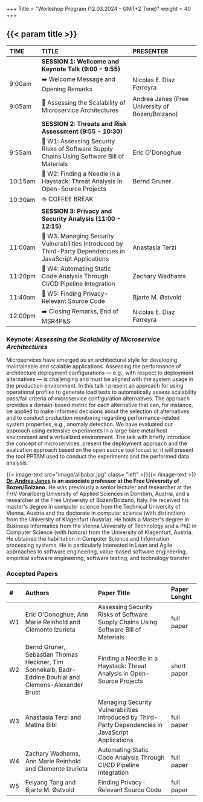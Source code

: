 +++
Title = "Workshop Program (12.03.2024 - GMT+2 Time)"
weight = 40
+++

## {{< param title >}}


| **TIME**		 | **TITLE** 				    | **PRESENTER**	 			|
|:--			 |:--							|:--		 			|
|           | **SESSION 1: Wellcome and Keynote Talk (9:00 - 9:55)** |  |
| 9:00am		  | ➡️ Welcome Message and Opening Remarks	     | Nicolas E. Diaz Ferreyra	|
| 9:05am		  | 🎯 Assessing the Scalability of Microservice Architectures | Andrea Janes (Free University of Bozen/Bolzano)		|
|           | **SESSION 2:  Threats and Risk Assessment (9:55 - 10:30)** |  |
| 9:55am    | 📝 W1: Assessing Security Risks of Software Supply Chains Using Software Bill of Materials | Eric O'Donoghue |
| 10:15am		 | 📝 W2: Finding a Needle in a Haystack: Threat Analysis in Open-Source Projects | Bernd Gruner	|
| 10:30am   | ☕ COFFEE BREAK  | |
|           | **SESSION 3: Privacy and Security Analysis (11:00 - 12:15)** |  |
| 11:00am		 | 📝 W3: Managing Security Vulnerabilities Introduced by Third-Party Dependencies in JavaScript Applications	| Anastasia Terzi	|
| 11:20pm		 | 📝 W4: Automating Static Code Analysis Through CI/CD Pipeline Integration | Zachary Wadhams |
| 11:40am   | 📝 W5: Finding Privacy-Relevant Source Code   | Bjarte M. Østvold |
| 12:00pm		 | ➡️ Closing Remarks, End of MSR4P&S	| Nicolas E. Diaz Ferreyra	|

### Keynote: _Assessing the Scalability of Microservice Architectures_
 
Microservices have emerged as an architectural style for developing maintainable and scalable applications. Assessing the performance of architecture deployment configurations — e.g., with respect to deployment alternatives — is challenging and must be aligned with the system usage in the production environment. In this talk I present an approach for using operational profiles to generate load tests to automatically assess scalability pass/fail criteria of microservice configuration alternatives. The approach provides a domain-based metric for each alternative that can, for instance, be applied to make informed decisions about the selection of alternatives and to conduct production monitoring regarding performance-related system properties, e.g., anomaly detection. We have evaluated our approach using extensive experiments in a large bare metal host environment and a virtualized environment. The talk with briefly introduce the concept of microservices, present the deployment approach and the evaluation approach based on the open source tool locust.io; it will present the tool PPTAM used to conduct the experiments and the performed data analysis.

{{< image-text src="image/alibabar.jpg" class= "left" >}}{{< /image-text >}}
**[Dr. Andrea Janes](https://ajanes.github.io) is an associate professor at the Free University of Bozen/Bolzano.** He was previously a senior lecturer and researcher at the FHV Vorarlberg University of Applied Sciences in Dornbirn, Austria, and a researcher at the Free University of Bozen/Bolzano, Italy. He received his master's degree in computer science from the Technical University of Vienna, Austria and the doctorate in computer science (with distinction) from the University of Klagenfurt (Austria). He holds a Master's degree in Business Informatics from the Vienna University of Technology and a PhD in Computer Science (with honors) from the University of Klagenfurt, Austria. He obtained the habilitation in Computer Science and Information processing systems. He is particularly interested in Lean and Agile approaches to software engineering, value-based software engineering, empirical software engineering, software testing, and technology transfer.

### Accepted Papers

| **#** | **Authors**                     | **Paper Title** | **Paper Lenght** |
| :--   | :--                             | :--                     | :-- |
| W1 | Eric O'Donoghue, Ann Marie Reinhold and Clemente Izurieta | Assessing Security Risks of Software Supply Chains Using Software Bill of Materials | full paper |
| W2 | Bernd Gruner, Sebastian Thomas Heckner, Tim Sonnekalb, Badr-Eddine Bouhlal and Clemens-Alexander Brust | Finding a Needle in a Haystack: Threat Analysis in Open-Source Projects | short paper |
| W3 | Anastasia Terzi and Matina Bibi | Managing Security Vulnerabilities Introduced by Third-Party Dependencies in JavaScript Applications | full paper |
| W4 | Zachary Wadhams, Ann Marie Reinhold and Clemente Izurieta | Automating Static Code Analysis Through CI/CD Pipeline Integration | full paper |
| W5 | Feiyang Tang and Bjarte M. Østvold | Finding Privacy-Relevant Source Code | full paper |


